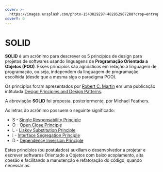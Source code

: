 ```yaml
---
cover: >-
  https://images.unsplash.com/photo-1543829297-402852987288?crop=entropy&cs=srgb&fm=jpg&ixid=M3wxOTcwMjR8MHwxfHNlYXJjaHw5fHxzb2xpZHxlbnwwfHx8fDE3MjE4MjcxNTd8MA&ixlib=rb-4.0.3&q=85
coverY: 0
---
```


# SOLID

**SOLID** é um acrônimo para descrever os 5 princípios de design para projetos de softwares usando linguagens de **Programação Orientada a Objetos (POO)**. Esses princípios são agnósticos em relação à linguagem de programação, ou seja, independem da linguagem de programação escolhida (desde que a mesma siga o paradigma POO).&#x20;

Os princípios foram apresentados por [Robert C. Martin](https://en.wikipedia.org/wiki/Robert\_C.\_Martin) em uma publicação intitulada [Design Principles and Design Patterns](https://web.archive.org/web/20150906155800/http://www.objectmentor.com/resources/articles/Principles\_and\_Patterns.pdf).&#x20;

A abreviação **SOLID** foi proposta, posteriormente, por Michael Feathers.&#x20;

As letras do acrônimo possuem o seguinte significado:

* S - [Single Responsability Principle](single-responsability-principle.md)
* O - [Open Close Principle](open-close-principle.md)
* L - [Liskov Substitution Principle](liskov-substitution-principle.md)
* I - [Interface Segregation Principle](interface-segregation-principle.md)
* D - [Dependency Inversion Principle](dependency-inversion-principle.md)

Estes princípios (ou postulados) auxiliam o desenvolvedor a projetar e escrever softwares Orientado a Objetos com baixo acoplamento, alta coesão e facilitando a manutenção e refatoração do código, quando necessárias.
